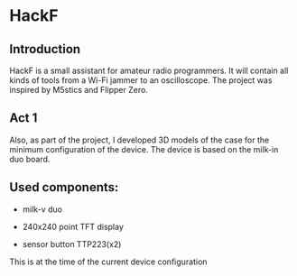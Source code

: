# HackF
## Introduction
HackF is a small assistant for amateur radio programmers. It will contain all kinds of tools from a Wi-Fi jammer to an oscilloscope.
The project was inspired by M5stics and Flipper Zero.
## Act 1
Also, as part of the project, I developed 3D models of the case for the minimum configuration of the device.
The device is based on the milk-in duo board.
## Used components: 
* milk-v duo
  
* 240x240 point TFT display

* sensor button TTP223(x2)
  
This is at the time of the current device configuration
